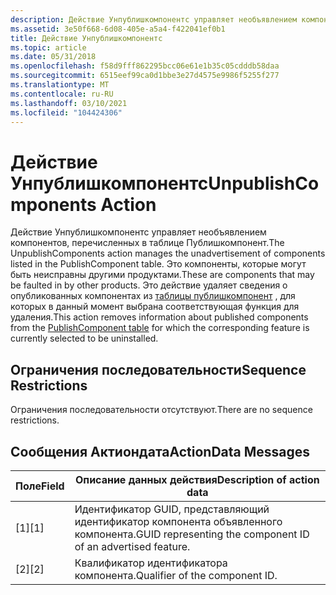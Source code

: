 ```yaml
---
description: Действие Унпублишкомпонентс управляет необъявлением компонентов, перечисленных в таблице Публишкомпонент.
ms.assetid: 3e50f668-6d08-405e-a5a4-f422041ef0b1
title: Действие Унпублишкомпонентс
ms.topic: article
ms.date: 05/31/2018
ms.openlocfilehash: f58d9fff862295bcc06e61e1b35c05cdddb58daa
ms.sourcegitcommit: 6515eef99ca0d1bbe3e27d4575e9986f5255f277
ms.translationtype: MT
ms.contentlocale: ru-RU
ms.lasthandoff: 03/10/2021
ms.locfileid: "104424306"
---
```

# <a name="unpublishcomponents-action"></a><span data-ttu-id="0df83-103">Действие Унпублишкомпонентс</span><span class="sxs-lookup"><span data-stu-id="0df83-103">UnpublishComponents Action</span></span>

<span data-ttu-id="0df83-104">Действие Унпублишкомпонентс управляет необъявлением компонентов, перечисленных в таблице Публишкомпонент.</span><span class="sxs-lookup"><span data-stu-id="0df83-104">The UnpublishComponents action manages the unadvertisement of components listed in the PublishComponent table.</span></span> <span data-ttu-id="0df83-105">Это компоненты, которые могут быть неисправны другими продуктами.</span><span class="sxs-lookup"><span data-stu-id="0df83-105">These are components that may be faulted in by other products.</span></span> <span data-ttu-id="0df83-106">Это действие удаляет сведения о опубликованных компонентах из [таблицы публишкомпонент](publishcomponent-table.md) , для которых в данный момент выбрана соответствующая функция для удаления.</span><span class="sxs-lookup"><span data-stu-id="0df83-106">This action removes information about published components from the [PublishComponent table](publishcomponent-table.md) for which the corresponding feature is currently selected to be uninstalled.</span></span>

## <a name="sequence-restrictions"></a><span data-ttu-id="0df83-107">Ограничения последовательности</span><span class="sxs-lookup"><span data-stu-id="0df83-107">Sequence Restrictions</span></span>

<span data-ttu-id="0df83-108">Ограничения последовательности отсутствуют.</span><span class="sxs-lookup"><span data-stu-id="0df83-108">There are no sequence restrictions.</span></span>

## <a name="actiondata-messages"></a><span data-ttu-id="0df83-109">Сообщения Актиондата</span><span class="sxs-lookup"><span data-stu-id="0df83-109">ActionData Messages</span></span>



| <span data-ttu-id="0df83-110">Поле</span><span class="sxs-lookup"><span data-stu-id="0df83-110">Field</span></span> | <span data-ttu-id="0df83-111">Описание данных действия</span><span class="sxs-lookup"><span data-stu-id="0df83-111">Description of action data</span></span>                                   |
|-------|--------------------------------------------------------------|
| <span data-ttu-id="0df83-112">\[1\]</span><span class="sxs-lookup"><span data-stu-id="0df83-112">\[1\]</span></span> | <span data-ttu-id="0df83-113">Идентификатор GUID, представляющий идентификатор компонента объявленного компонента.</span><span class="sxs-lookup"><span data-stu-id="0df83-113">GUID representing the component ID of an advertised feature.</span></span> |
| <span data-ttu-id="0df83-114">\[2\]</span><span class="sxs-lookup"><span data-stu-id="0df83-114">\[2\]</span></span> | <span data-ttu-id="0df83-115">Квалификатор идентификатора компонента.</span><span class="sxs-lookup"><span data-stu-id="0df83-115">Qualifier of the component ID.</span></span>                               |



 

